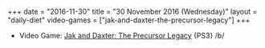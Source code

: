 +++
date = "2016-11-30"
title = "30 November 2016 (Wednesday)"
layout = "daily-diet"
video-games = ["jak-and-daxter-the-precursor-legacy"]
+++

<ul>
<li class="entry Video Game">Video Game: <a href="/video-games/jak-and-daxter-the-precursor-legacy">Jak and Daxter: The Precursor Legacy</a> {PS3} /b/</li>
</ul>